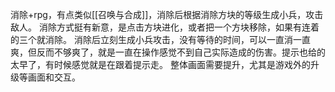 消除+rpg，有点类似[[召唤与合成]]，消除后根据消除方块的等级生成小兵，攻击敌人。
消除方式挺有新意，是点击方块进化，或者把一个方块移除，如果有连着的三个就消除。
消除后立刻生成小兵攻击，没有等待的时间，可以一直消一直爽，但反而不够爽了，就是一直在操作感觉不到自己实际造成的伤害。提示也给的太早了，有时候感觉就是在跟着提示走。
整体画面需要提升，尤其是游戏外的升级等画面和交互。